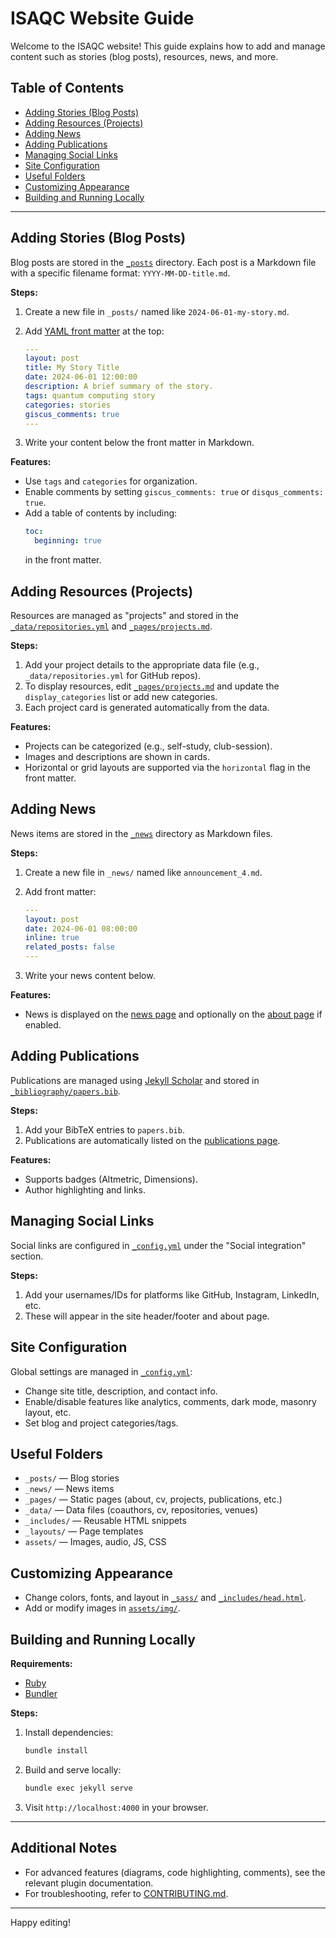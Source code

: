 # ISAQC Website Guide

Welcome to the ISAQC website! This guide explains how to add and manage content such as stories (blog posts), resources, news, and more.

## Table of Contents

- [Adding Stories (Blog Posts)](#adding-stories-blog-posts)
- [Adding Resources (Projects)](#adding-resources-projects)
- [Adding News](#adding-news)
- [Adding Publications](#adding-publications)
- [Managing Social Links](#managing-social-links)
- [Site Configuration](#site-configuration)
- [Useful Folders](#useful-folders)
- [Customizing Appearance](#customizing-appearance)
- [Building and Running Locally](#building-and-running-locally)

---

## Adding Stories (Blog Posts)

Blog posts are stored in the [`_posts`](./_posts) directory. Each post is a Markdown file with a specific filename format: `YYYY-MM-DD-title.md`.

**Steps:**
1. Create a new file in `_posts/` named like `2024-06-01-my-story.md`.
2. Add [YAML front matter](https://jekyllrb.com/docs/front-matter/) at the top:

    ```yaml
    ---
    layout: post
    title: My Story Title
    date: 2024-06-01 12:00:00
    description: A brief summary of the story.
    tags: quantum computing story
    categories: stories
    giscus_comments: true
    ---
    ```

3. Write your content below the front matter in Markdown.

**Features:**
- Use `tags` and `categories` for organization.
- Enable comments by setting `giscus_comments: true` or `disqus_comments: true`.
- Add a table of contents by including:
    ```yaml
    toc:
      beginning: true
    ```
    in the front matter.

## Adding Resources (Projects)

Resources are managed as "projects" and stored in the [`_data/repositories.yml`](./_data/repositories.yml) and [`_pages/projects.md`](./_pages/projects.md).

**Steps:**
1. Add your project details to the appropriate data file (e.g., `_data/repositories.yml` for GitHub repos).
2. To display resources, edit [`_pages/projects.md`](./_pages/projects.md) and update the `display_categories` list or add new categories.
3. Each project card is generated automatically from the data.

**Features:**
- Projects can be categorized (e.g., self-study, club-session).
- Images and descriptions are shown in cards.
- Horizontal or grid layouts are supported via the `horizontal` flag in the front matter.

## Adding News

News items are stored in the [`_news`](./_news) directory as Markdown files.

**Steps:**
1. Create a new file in `_news/` named like `announcement_4.md`.
2. Add front matter:

    ```yaml
    ---
    layout: post
    date: 2024-06-01 08:00:00
    inline: true
    related_posts: false
    ---
    ```

3. Write your news content below.

**Features:**
- News is displayed on the [news page](./news.html) and optionally on the [about page](./_pages/about.md) if enabled.

## Adding Publications

Publications are managed using [Jekyll Scholar](https://github.com/inukshuk/jekyll-scholar) and stored in [`_bibliography/papers.bib`](./_bibliography/papers.bib).

**Steps:**
1. Add your BibTeX entries to `papers.bib`.
2. Publications are automatically listed on the [publications page](./_pages/publications.md).

**Features:**
- Supports badges (Altmetric, Dimensions).
- Author highlighting and links.

## Managing Social Links

Social links are configured in [`_config.yml`](./_config.yml) under the "Social integration" section.

**Steps:**
1. Add your usernames/IDs for platforms like GitHub, Instagram, LinkedIn, etc.
2. These will appear in the site header/footer and about page.

## Site Configuration

Global settings are managed in [`_config.yml`](./_config.yml):

- Change site title, description, and contact info.
- Enable/disable features like analytics, comments, dark mode, masonry layout, etc.
- Set blog and project categories/tags.

## Useful Folders

- `_posts/` — Blog stories
- `_news/` — News items
- `_pages/` — Static pages (about, cv, projects, publications, etc.)
- `_data/` — Data files (coauthors, cv, repositories, venues)
- `_includes/` — Reusable HTML snippets
- `_layouts/` — Page templates
- `assets/` — Images, audio, JS, CSS

## Customizing Appearance

- Change colors, fonts, and layout in [`_sass/`](./_sass/) and [`_includes/head.html`](./_includes/head.html).
- Add or modify images in [`assets/img/`](./assets/img/).

## Building and Running Locally

**Requirements:**
- [Ruby](https://www.ruby-lang.org/en/documentation/installation/)
- [Bundler](https://bundler.io/)

**Steps:**
1. Install dependencies:
    ```sh
    bundle install
    ```
2. Build and serve locally:
    ```sh
    bundle exec jekyll serve
    ```
3. Visit `http://localhost:4000` in your browser.

---

## Additional Notes

- For advanced features (diagrams, code highlighting, comments), see the relevant plugin documentation.
- For troubleshooting, refer to [CONTRIBUTING.md](./CONTRIBUTING.md).

---

Happy editing!